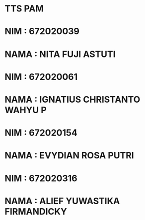 # TTS PAM

# NIM	: 672020039
# NAMA	: NITA FUJI ASTUTI

# NIM	: 672020061
# NAMA  : IGNATIUS CHRISTANTO WAHYU P

# NIM	: 672020154
# NAMA  : EVYDIAN ROSA PUTRI

# NIM	: 672020316
# NAMA	: ALIEF YUWASTIKA FIRMANDICKY

